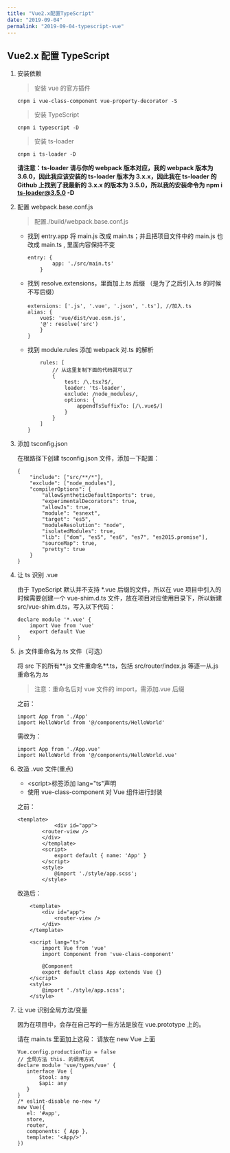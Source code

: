 ```yaml
---
title: "Vue2.x配置TypeScript"
date: "2019-09-04"
permalink: "2019-09-04-typescript-vue"
---
```


## Vue2.x 配置 TypeScript

1.  安装依赖

    > 安装 vue 的官方插件

        cnpm i vue-class-component vue-property-decorator -S

    > 安装 TypeScript

        cnpm i typescript -D

    > 安装 ts-loader

        cnpm i ts-loader -D

    <b>请注意：ts-loader 请与你的 webpack 版本对应，我的 webpack 版本为 3.6.0，因此我应该安装的 ts-loader 版本为 3.x.x，因此我在 ts-loader 的 Github 上找到了我最新的 3.x.x 的版本为 3.5.0，所以我的安装命令为 npm i ts-loader@3.5.0 -D</b>

2.  配置 webpack.base.conf.js

    > 配置./build/webpack.base.conf.js

    - 找到 entry.app 将 main.js 改成 main.ts；并且把项目文件中的 main.js 也改成 main.ts , 里面内容保持不变

      ```
      entry: {
              app: './src/main.ts'
          }
      ```

    - 找到 resolve.extensions，里面加上.ts 后缀 （是为了之后引入.ts 的时候不写后缀）

      ```
      extensions: ['.js', '.vue', '.json', '.ts'], //加入.ts
      alias: {
          vue$: 'vue/dist/vue.esm.js',
          '@': resolve('src')
          }
      }
      ```

    - 找到 module.rules 添加 webpack 对.ts 的解析

      ```
          rules: [
              // 从这里复制下面的代码就可以了
              {
                  test: /\.tsx?$/,
                  loader: 'ts-loader',
                  exclude: /node_modules/,
                  options: {
                      appendTsSuffixTo: [/\.vue$/]
                  }
              }
          ]
      }
      ```

3.  添加 tsconfig.json

    在根路径下创建 tsconfig.json 文件，添加一下配置：

    ```
    {
        "include": ["src/**/*"],
        "exclude": ["node_modules"],
        "compilerOptions": {
            "allowSyntheticDefaultImports": true,
            "experimentalDecorators": true,
            "allowJs": true,
            "module": "esnext",
            "target": "es5",
            "moduleResolution": "node",
            "isolatedModules": true,
            "lib": ["dom", "es5", "es6", "es7", "es2015.promise"],
            "sourceMap": true,
            "pretty": true
        }
    }
    ```

4.  让 ts 识别 .vue

    由于 TypeScript 默认并不支持 \*.vue 后缀的文件，所以在 vue 项目中引入的时候需要创建一个 vue-shim.d.ts 文件，放在项目对应使用目录下，所以新建 src/vue-shim.d.ts，写入以下代码：

    ```
    declare module '*.vue' {
        import Vue from 'vue'
        export default Vue
    }
    ```

5.  .js 文件重命名为.ts 文件（可选）

    将 src 下的所有\*\*.js 文件重命名\*\*.ts，包括 src/router/index.js 等逐一从.js 重命名为.ts

    > 注意：重命名后对 vue 文件的 import，需添加.vue 后缀

    之前：

    ```
    import App from './App'
    import HelloWorld from '@/components/HelloWorld'
    ```

    需改为：

    ```
    import App from './App.vue'
    import HelloWorld from '@/components/HelloWorld.vue'
    ```

6.  改造 .vue 文件(重点)

    - \<script>标签添加 lang="ts"声明
    - 使用 vue-class-component 对 Vue 组件进行封装

    之前：

    ```
    <template>
                <div id="app">
            <router-view />
            </div>
            </template>
            <script>
                export default { name: 'App' }
            </script>
            <style>
                @import './style/app.scss';
            </style>
    ```

    改造后：

    ```
        <template>
            <div id="app">
                <router-view />
            </div>
        </template>

        <script lang="ts">
            import Vue from 'vue'
            import Component from 'vue-class-component'

            @Component
            export default class App extends Vue {}
        </script>
        <style>
            @import './style/app.scss';
        </style>
    ```

7.  让 vue 识别全局方法/变量

    因为在项目中，会存在自己写的一些方法是放在 vue.prototype 上的。

    请在 main.ts 里面加上这段： 请放在 new Vue 上面

    ```
    Vue.config.productionTip = false
    // 全局方法 this. 的调用方式
    declare module 'vue/types/vue' {
       interface Vue {
           $tool: any
           $api: any
       }
    }
    /* eslint-disable no-new */
    new Vue({
       el: '#app',
       store,
       router,
       components: { App },
       template: '<App/>'
    })
    ```
